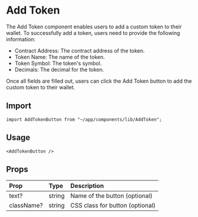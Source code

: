 # Add Token

The Add Token component enables users to add a custom token to their wallet. To successfully add a token, users need to provide the following information:

- Contract Address: The contract address of the token.
- Token Name: The name of the token.
- Token Symbol: The token's symbol.
- Decimals: The decimal for the token.

Once all fields are filled out, users can click the Add Token button to add the custom token to their wallet.

## Import

```
import AddTokenButton from "~/app/components/lib/AddToken";
```

## Usage

```
<AddTokenButton />
```

## Props

| Prop       | Type   | Description                     |
| :--------- | :----- | :------------------------------ |
| text?      | string | Name of the button (optional)   |
| className? | string | CSS class for button (optional) |

